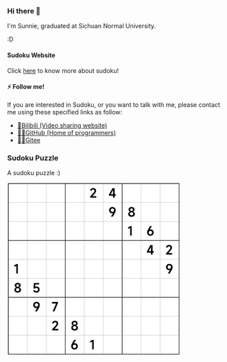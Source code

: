 ### Hi there 👋

I'm Sunnie, graduated at Sichuan Normal University.

:D

#### Sudoku Website

Click [here](https://www.bilibili.com/read/readlist/rl291187) to know more about sudoku!

#### ⚡ Follow me!

If you are interested in Sudoku, or you want to talk with me, please contact me using these specified links as follow:

* [🎦Bilibili (Video sharing website)](https://space.bilibili.com/23736703)
* [👨‍💻GitHub (Home of programmers)](https://github.com/SunnieShine)
* [👨‍💻Gitee](https://gitee.com/SunnieShine)

### Sudoku Puzzle

A sudoku puzzle :)

![](Sample.png)

